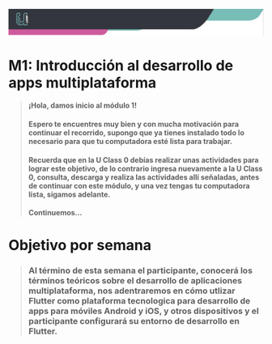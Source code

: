 ![Banner](imagenes/banner.png)

# M1: Introducción al desarrollo de apps multiplataforma

> #### **¡Hola, damos inicio al módulo 1!**
> #### Espero te encuentres muy bien y con mucha motivación para continuar el recorrido, supongo que ya tienes instalado todo lo necesario para que tu computadora esté lista para trabajar.
> #### Recuerda que en la U Class 0 debías realizar unas actividades para lograr este objetivo, de lo contrario ingresa nuevamente a la U Class 0, consulta, descarga y realiza las actividades allí señaladas, antes de continuar con este módulo, y una vez tengas tu computadora lista, sigamos adelante.
> #### **Continuemos...**

# Objetivo por semana 
> ### Al término de esta semana el participante, conocerá los términos teóricos sobre el desarrollo de aplicaciones multiplataforma, nos adentraremos en cómo utlizar Flutter como plataforma tecnologica para desarrollo de apps para móviles Android y iOS, y otros dispositivos y el participante configurará su entorno de desarrollo en Flutter.
